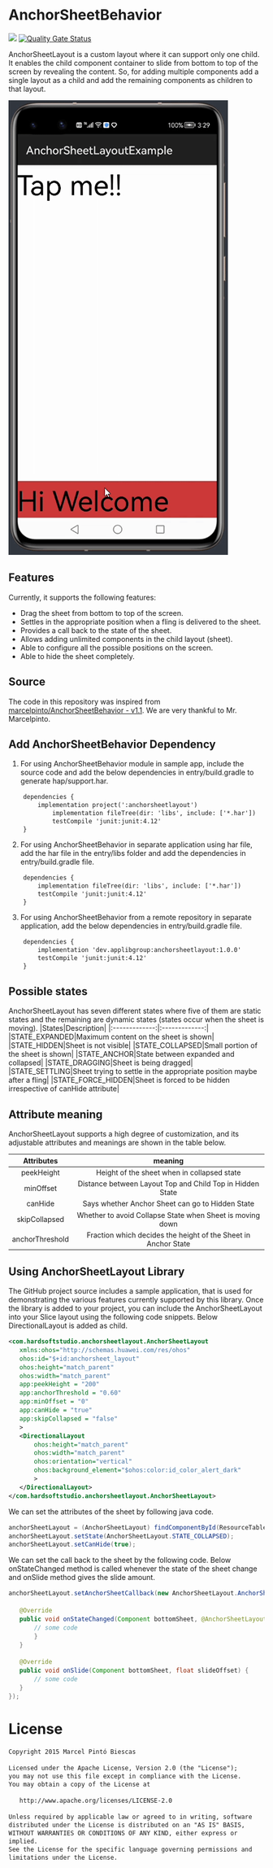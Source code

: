 # AnchorSheetBehavior
[![](https://jitpack.io/v/skimarxall/AnchorSheetBehavior.svg)](https://jitpack.io/#skimarxall/AnchorSheetBehavior)
[![Quality Gate Status](https://sonarcloud.io/api/project_badges/measure?project=applibgroup_AnchorSheetBehavior&metric=alert_status)](https://sonarcloud.io/dashboard?id=applibgroup_AnchorSheetBehavior)

AnchorSheetLayout is a custom layout where it can support only one child. It enables the child component container to slide from bottom to top of the screen by revealing the content. So, for adding multiple components add a single layout as a child and add the remaining components as children to that layout.

![](anchorsheet_demo.gif)

## Features
Currently, it supports the following features:
* Drag the sheet from bottom to top of the screen.
* Settles in the appropriate position when a fling is delivered to the sheet.
* Provides a call back to the state of the sheet.
* Allows adding unlimited components in the child layout (sheet).
* Able to configure all the possible positions on the screen.
* Able to hide the sheet completely.

## Source
The code in this repository was inspired from [marcelpinto/AnchorSheetBehavior - v1.1](https://github.com/marcelpinto/AnchorSheetBehavior). 
We are very thankful to Mr. Marcelpinto.

## Add AnchorSheetBehavior Dependency
1. For using AnchorSheetBehavior module in sample app, include the source code and add the below dependencies in entry/build.gradle to generate hap/support.har.
```
	dependencies {
		implementation project(':anchorsheetlayout')
        	implementation fileTree(dir: 'libs', include: ['*.har'])
        	testCompile 'junit:junit:4.12'
	}
```
2. For using AnchorSheetBehavior in separate application using har file, add the har file in the entry/libs folder and add the dependencies in entry/build.gradle file.
```
	dependencies {
		implementation fileTree(dir: 'libs', include: ['*.har'])
		testCompile 'junit:junit:4.12'
	}

```
3. For using AnchorSheetBehavior from a remote repository in separate application, add the below dependencies in entry/build.gradle file.
```
	dependencies {
		implementation 'dev.applibgroup:anchorsheetlayout:1.0.0'
		testCompile 'junit:junit:4.12'
	}
```

## Possible states
AnchorSheetLayout has seven different states where five of them are static states and the remaining are dynamic states (states occur when the sheet is moving).
|States|Description|
|:-------------:|:-------------:|
|STATE_EXPANDED|Maximum content on the sheet is shown|
|STATE_HIDDEN|Sheet is not visible|
|STATE_COLLAPSED|Small portion of the sheet is shown|
|STATE_ANCHOR|State between expanded and collapsed|
|STATE_DRAGGING|Sheet is being dragged|
|STATE_SETTLING|Sheet trying to settle in the appropriate position maybe after a fling|
|STATE_FORCE_HIDDEN|Sheet is forced to be hidden irrespective of canHide attribute|

## Attribute meaning
AnchorSheetLayout supports a high degree of customization, and its adjustable attributes and meanings are shown in the table below.

|Attributes  | meaning |
|:-------------:|:-------------:|
|peekHeight|Height of the sheet when in collapsed state|
|minOffset|Distance between Layout Top and Child Top in Hidden State|
|canHide|Says whether Anchor Sheet can go to Hidden State|
|skipCollapsed|Whether to avoid Collapse State when Sheet is moving down|
|anchorThreshold|Fraction which decides the height of the Sheet in Anchor State|


## Using AnchorSheetLayout Library
The GitHub project source includes a sample application, that is used for demonstrating the various features currently supported by this library. Once the library is added to your project, you can include the AnchorSheetLayout into your Slice layout using the following code snippets.
Below DirectionalLayout is added as child.
```xml
<com.hardsoftstudio.anchorsheetlayout.AnchorSheetLayout
   xmlns:ohos="http://schemas.huawei.com/res/ohos"
   ohos:id="$+id:anchorsheet_layout"
   ohos:height="match_parent"
   ohos:width="match_parent"
   app:peekHeight = "200"
   app:anchorThreshold = "0.60"
   app:minOffset = "0"
   app:canHide = "true"
   app:skipCollapsed = "false"
   >
   <DirectionalLayout
       ohos:height="match_parent"
       ohos:width="match_parent"
       ohos:orientation="vertical"
       ohos:background_element="$ohos:color:id_color_alert_dark"
       >
   </DirectionalLayout>
</com.hardsoftstudio.anchorsheetlayout.AnchorSheetLayout>
```
We can set the attributes of the sheet by following java code.
```java
anchorSheetLayout = (AnchorSheetLayout) findComponentById(ResourceTable.Id_anchorsheet_layout);
anchorSheetLayout.setState(AnchorSheetLayout.STATE_COLLAPSED);
anchorSheetLayout.setCanHide(true);
```
We can set the call back to the sheet by the following code. Below onStateChanged method is called whenever the state of the sheet change and onSlide method gives the slide amount.

```java
anchorSheetLayout.setAnchorSheetCallback(new AnchorSheetLayout.AnchorSheetCallback() {
   
   @Override
   public void onStateChanged(Component bottomSheet, @AnchorSheetLayout.State int newState) {
       // some code
       }
   }

   @Override
   public void onSlide(Component bottomSheet, float slideOffset) {
       // some code
   }
});
```

License
=======

    Copyright 2015 Marcel Pintó Biescas

    Licensed under the Apache License, Version 2.0 (the "License");
    you may not use this file except in compliance with the License.
    You may obtain a copy of the License at

       http://www.apache.org/licenses/LICENSE-2.0

    Unless required by applicable law or agreed to in writing, software
    distributed under the License is distributed on an "AS IS" BASIS,
    WITHOUT WARRANTIES OR CONDITIONS OF ANY KIND, either express or implied.
    See the License for the specific language governing permissions and
    limitations under the License.
